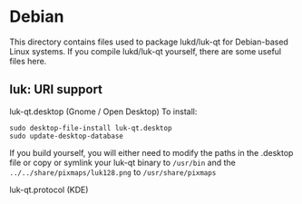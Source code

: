 
Debian
====================
This directory contains files used to package lukd/luk-qt
for Debian-based Linux systems. If you compile lukd/luk-qt yourself, there are some useful files here.

## luk: URI support ##


luk-qt.desktop  (Gnome / Open Desktop)
To install:

	sudo desktop-file-install luk-qt.desktop
	sudo update-desktop-database

If you build yourself, you will either need to modify the paths in
the .desktop file or copy or symlink your luk-qt binary to `/usr/bin`
and the `../../share/pixmaps/luk128.png` to `/usr/share/pixmaps`

luk-qt.protocol (KDE)

